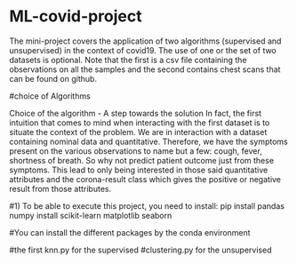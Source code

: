 # ML-covid-project

The mini-project covers the application of two algorithms (supervised and
unsupervised) in the context of covid19. The use of one or
the set of two datasets is optional. Note that the first is a
csv file containing the observations on all the samples and the
second contains chest scans that can be found on github.

#choice of Algorithms

Choice of the algorithm - A step towards the solution
In fact, the first intuition that comes to mind when interacting with the
first dataset is to situate the context of the problem. We are in
interaction with a dataset containing nominal data and
quantitative. Therefore, we have the symptoms present on the
various observations to name but a few: cough,
fever, shortness of breath. So why not predict patient outcome
just from these symptoms.
This lead to only being interested in those said quantitative attributes
and the corona-result class which gives the positive or negative result from
those attributes.

#1) To be able to execute this project, you need to install:
pip install pandas numpy install scikit-learn matplotlib seaborn

#You can install the different packages by the conda environment


#the first knn.py for the supervised
#clustering.py for the unsupervised
